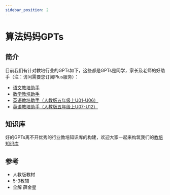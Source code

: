 ```yaml
---
sidebar_position: 2
---
```


# 算法妈妈GPTs
## 简介

目前我们有针对教培行业的GPTs如下，这些都是GPTs是同学，家长及老师的好助手（注：访问需要您订阅Plus服务）：

* [语文教培助手](https://chat.openai.com/g/g-JCIAKvpfF-yu-wen-jiao-pei-zhu-shou)
* [数学教培助手](https://chat.openai.com/g/g-ZwpvqePUN-shu-xue-jiao-pei-zhu-shou)
* [英语教培助手（人教版五年级上U01-U06）](https://chat.openai.com/g/g-6hiuh8xlq-ying-yu-jiao-pei-zhu-shou-ren-jiao-ban-wu-nian-ji-shang-u01-u06)
* [英语教培助手（人教版五年级上U07-U12）](https://chat.openai.com/g/g-A4VNlU2St-ying-yu-jiao-pei-zhu-shou-ren-jiao-ban-wu-nian-ji-shang-u07-u12)

## 知识库

好的GPTs离不开优秀的行业教培知识库的构建，欢迎大家一起来构筑我们的[教培知识库](https://github.com/weijiang2023/algmon-kb/tree/main/kb/)

## 参考

* 人教版教材
* 5-3教辅
* 全解 薛金星